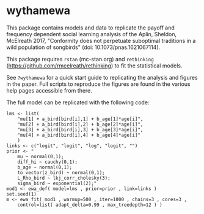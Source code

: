 wythamewa
==========

This package contains models and data to replicate the payoff and frequency dependent social learning analysis of the Aplin, Sheldon, McElreath 2017, "Conformity does not perpetuate suboptimal traditions in a wild population of songbirds" (doi: 10.1073/pnas.1621067114).

This package requires ``rstan`` (mc-stan.org) and ``rethinking`` (https://github.com/rmcelreath/rethinking) to fit the statistical models.

See ``?wythamewa`` for a quick start guide to replicating the analysis and figures in the paper. Full scripts to reproduce the figures are found in the various help pages accessible from there.

The full model can be replicated with the following code:
```
lms <- list(
    "mu[1] + a_bird[bird[i],1] + b_age[1]*age[i]",
    "mu[2] + a_bird[bird[i],2] + b_age[2]*age[i]",
    "mu[3] + a_bird[bird[i],3] + b_age[3]*age[i]",
    "mu[4] + a_bird[bird[i],4] + b_age[4]*age[i]"
    )
links <- c("logit", "logit", "log", "logit", "")
prior <- "
    mu ~ normal(0,1);
    diff_hi ~ cauchy(0,1);
    b_age ~ normal(0,1);
    to_vector(z_bird) ~ normal(0,1);
    L_Rho_bird ~ lkj_corr_cholesky(3);
    sigma_bird ~ exponential(2);"
mod1 <- ewa_def( model=lms , prior=prior , link=links )
set.seed(1)
m <- ewa_fit( mod1 , warmup=500 , iter=1000 , chains=3 , cores=3 ,
    control=list( adapt_delta=0.99 , max_treedepth=12 ) )
```
